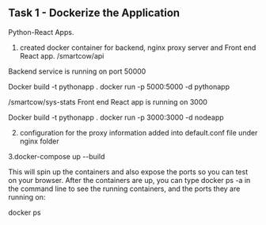 ## Task 1 - Dockerize the Application

Python-React Apps.

1. created docker container for backend, nginx proxy server and Front end React app.
/smartcow/api

Backend service is running on port 50000

Docker build -t pythonapp .
docker run -p 5000:5000 -d pythonapp

/smartcow/sys-stats
Front end React app is running on 3000

Docker build -t pythonapp .
docker run -p 3000:3000 -d nodeapp

2. configuration for the proxy information added into default.conf file under nginx folder

3.docker-compose up --build

This will spin up the containers and also expose the ports so you can test on your browser. After the containers are up, you can type docker ps -a in the command line to see the running containers,
and the ports they are running on:

docker ps 



